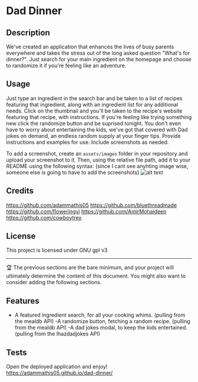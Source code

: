 # Dad Dinner

## Description

We've created an application that enhances the lives of busy parents everywhere and takes the stress out of the long asked question "What's for dinner?". Just search for your main ingredient on the homepage and choose to randomize it if you're feeling like an adventure. 



## Usage
Just type an ingredient in the search bar and be taken to a list of recipes featuring that ingredient, along with an ingredient list for any additional needs. Click on the thumbnail and you'll be taken to the recipe's website featuring that recipe, with instructions. If you're feeling like trying something new click the randomize button and be suprised tonight. You don't even have to worry about entertaining the kids, we've got that covered with Dad jokes on demand, an endless random supply at your finger tips.
Provide instructions and examples for use. Include screenshots as needed.

To add a screenshot, create an `assets/images` folder in your repository and upload your screenshot to it. Then, using the relative file path, add it to your README using the following syntax:
(since I cant see anyhting image wise, someone else is going to have to add the screenshots)
![alt text](assets/images/screenshot.png)

## Credits

https://github.com/adammathis05
https://github.com/bluethreadmade
https://github.com/floweringvi
https://github.com/AmirMohaideen
https://github.com/cowboytrex

## License
This project is licensed under GNU gpl v3

---

🏆 The previous sections are the bare minimum, and your project will ultimately determine the content of this document. You might also want to consider adding the following sections.


## Features

- A featured ingredient search, for all your cooking whims. (pulling from the mealdb API)
-A randomize button, fetching a random recipe. (pulling from the mealdb API)
-A dad jokes modal, to keep the kids entertained. (pulling from the Ihazdadjokes API)


## Tests
Open the deployed application and enjoy! 
https://adammathis05.github.io/dad-dinner/
